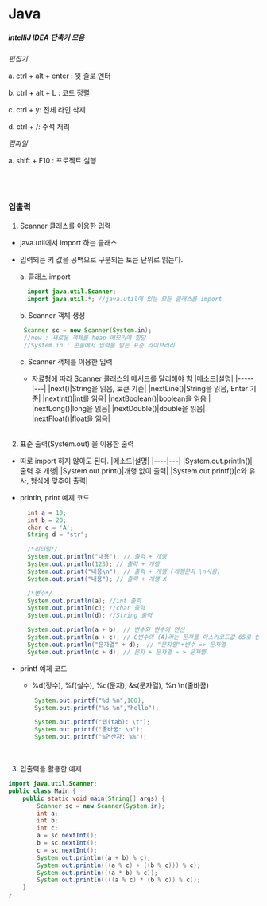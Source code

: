 <h1>Java</h1>

<h5>intelliJ IDEA 단축키 모음</h5>

_편집기_

a. ctrl + alt + enter : 윗 줄로 엔터

b. ctrl + alt + L : 코드 정렬

c. ctrl + y: 전체 라인 삭제

d. ctrl + /: 주석 처리

_컴파일_

a. shift + F10 : 프로젝트 실행

<br>
<br>

<h3>입출력</h3>

1. Scanner 클래스를 이용한 입력

- java.util에서 import 하는 클래스
- 입력되는 키 값을 공백으로 구분되는 토큰 단위로 읽는다.

  a. 클래스 import

  ```java
    import java.util.Scanner;
    import java.util.*; //java.util에 있는 모든 클래스를 import
  ```

  b. Scanner 객체 생성

  ```java
   Scanner sc = new Scanner(System.in);
   //new : 새로운 객체를 heap 메모리에 할당
   //System.in : 콘솔에서 입력을 받는 표준 라이브러리
  ```

  c. Scanner 객체를 이용한 입력

  - 자료형에 따라 Scanner 클래스의 메서드를 달리해야 함
    |메소드|설명|
    |-----|---|
    |next()|String을 읽음, 토큰 기준|
    |nextLine()|String을 읽음, Enter 기준|
    |nextInt()|int를 읽음|
    |nextBoolean()|boolean을 읽음 |
    |nextLong()|long을 읽음|
    |nextDouble()|double을 읽음|
    |nextFloat()|float을 읽음|
    <br>
    <br>

2.  표준 출력(System.out) 을 이용한 출력

- 따로 import 하지 않아도 된다.
  |메소드|설명|
  |----|---|
  |System.out.println()|출력 후 개행|
  |System.out.print()|개행 없이 출력|
  |System.out.printf()|c와 유사, 형식에 맞추어 출력|
- println, print 예제 코드

  ```java
    int a = 10;
    int b = 20;
    char c = 'A';
    String d = "str";

    /*리터럴*/
    System.out.println("내용"); // 출력 + 개행
    System.out.println(123); // 출력 + 개행
    System.out.print("내용\n"); // 출력 + 개행 (개행문자 \n사용)
    System.out.print("내용"); // 출력 + 개행 X

    /*변수*/
    System.out.println(a); //int 출력
    System.out.println(c); //char 출력
    System.out.println(d); //String 출력

    System.out.println(a + b); // 변수와 변수의 연산
    System.out.println(a + c); // C변수의 (A)라는 문자를 아스키코드값 65로 인식
    System.out.println("문자열" + d);  // "문자열"+변수 => 문자열
    System.out.println(c + d); // 문자 + 문자열 = > 문자열
  ```

- printf 예제 코드

  - %d(정수), %f(실수), %c(문자), &s(문자열), %n \n(줄바꿈)

  ```java
      System.out.printf("%d %n",100);
      System.out.printf("%s %n","hello");

      System.out.printf("탭(tab): \t");
      System.out.printf("줄바꿈: \n");
      System.out.printf("%연산자: %%");
  ```

    <br>

3. 입출력을 활용한 예제

```java
import java.util.Scanner;
public class Main {
    public static void main(String[] args) {
        Scanner sc = new Scanner(System.in);
        int a;
        int b;
        int c;
        a = sc.nextInt();
        b = sc.nextInt();
        c = sc.nextInt();
        System.out.println((a + b) % c);
        System.out.println(((a % c) + ((b % c))) % c);
        System.out.println(((a * b) % c));
        System.out.println((((a % c) * (b % c)) % c));
    }
}
```
